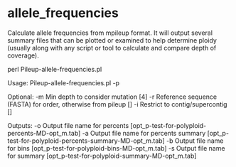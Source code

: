# allele_frequencies
Calculate allele frequencies from mpileup format. It will output several summary files that can be plotted or examined to help determine ploidy (usually along with any script or tool to calculate and compare depth of coverage).

perl Pileup-allele-frequencies.pl 

Usage: Pileup-allele-frequencies.pl -p <Pileup>

Optional: -m	Min depth to consider mutation [4]
          -r	Reference sequence (FASTA) for order, otherwise from pileup []
	  -i	Restrict to contig/supercontig []

Outputs:  -o	Output file name for percents [opt_p-test-for-polyploid-percents-MD-opt_m.tab]
          -a	Output file name for percents summary [opt_p-test-for-polyploid-percents-summary-MD-opt_m.tab]
	  -b	Output file name for bins [opt_p-test-for-polyploid-bins-MD-opt_m.tab]
	  -s	Output file name for summary [opt_p-test-for-polyploid-summary-MD-opt_m.tab]
